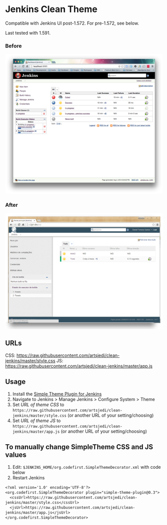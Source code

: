 # Jenkins Clean Theme

Compatible with Jenkins UI post-1.572. For pre-1.572, see below.

Last tested with 1.591.

### Before

![Before](cleanJenkinsBefore.png "Before")

### After

![After](cleanJenkinsAfter.png "After")

## URLs

CSS: https://raw.githubusercontent.com/artsjedi/clean-jenkins/master/style.css
JS: https://raw.githubusercontent.com/artsjedi/clean-jenkins/master/app.js


## Usage

1. Install the [Simple Theme Plugin for Jenkins](https://wiki.jenkins-ci.org/display/JENKINS/Simple+Theme+Plugin)
2. Navigate to Jenkins > Manage Jenkins > Configure System > Theme
3. Set _URL of theme CSS_ to `https://raw.githubusercontent.com/artsjedi/clean-jenkins/master/style.css` (or another URL of your setting/choosing)
4. Set _URL of theme JS_ to `https://raw.githubusercontent.com/artsjedi/clean-jenkins/master/app.js` (or another URL of your setting/choosing)
 

## To manually change SimpleTheme CSS and JS values

1. Edit: `$JENKINS_HOME/org.codefirst.SimpleThemeDecorator.xml` with code below
2. Restart Jenkins

```
<?xml version='1.0' encoding='UTF-8'?>
<org.codefirst.SimpleThemeDecorator plugin="simple-theme-plugin@0.3">
  <cssUrl>https://raw.githubusercontent.com/artsjedi/clean-jenkins/master/style.css</cssUrl>
  <jsUrl>https://raw.githubusercontent.com/artsjedi/clean-jenkins/master/app.js</jsUrl>
</org.codefirst.SimpleThemeDecorator>
```
